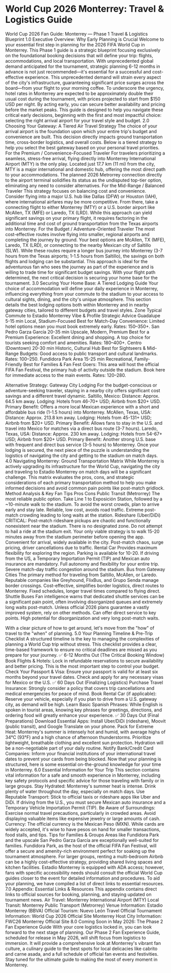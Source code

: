 # World Cup 2026 Monterrey: Travel & Logistics Guide

World Cup 2026 Fan Guide: Monterrey — Phase 1 Travel & Logistics Blueprint
1.0 Executive Overview: Why Early Planning is Crucial
Welcome to your essential first step in planning for the 2026 FIFA World Cup in Monterrey. This Phase 1 guide is a strategic blueprint focusing exclusively on the foundational booking decisions that will define your trip: flights, accommodations, and local transportation. With unprecedented global demand anticipated for the tournament, strategic planning 6-12 months in advance is not just recommended—it's essential for a successful and cost-effective experience. This unprecedented demand will strain every aspect of the city's infrastructure, guaranteeing significant price surges across the board—from your flight to your morning coffee.
To underscore the urgency, hotel rates in Monterrey are expected to be approximately double their usual cost during the tournament, with prices projected to start from $150 USD per night. By acting early, you can secure better availability and pricing before the market peaks. This guide is designed to help you navigate these critical early decisions, beginning with the first and most impactful choice: selecting the right arrival airport for your travel style and budget.
2.0 Choosing Your Gateway: A Tiered Air Travel Strategy
The choice of your arrival airport is the foundation upon which your entire trip's budget and convenience are built. This decision directly impacts ground transportation time, cross-border logistics, and overall costs. Below is a tiered strategy to help you select the best gateway based on your personal travel priorities.
For the Premium / Convenience-Focused Traveler
For travelers prioritizing a seamless, stress-free arrival, flying directly into Monterrey International Airport (MTY) is the only play. Located just 17.7 km (11 mi) from the city, MTY is a major international and domestic hub, offering the most direct path to your accommodations. The planned 2026 Metrorrey connection directly to the airport terminal solidifies its status as the undisputed top-tier option, eliminating any need to consider alternatives.
For the Mid-Range / Balanced Traveler
This strategy focuses on balancing cost and convenience. Consider flying into a major U.S. hub like Dallas (DFW) or Houston (IAH), where international airfares may be more competitive. From there, take a connecting flight to either Monterrey (MTY) or a U.S. border airport like McAllen, TX (MFE) or Laredo, TX (LRD). While this approach can yield significant savings on your primary flight, it requires factoring in the additional time and cost of ground transportation from the Texas airports into Monterrey.
For the Budget / Adventure-Oriented Traveler
The most cost-effective routes involve flying into smaller, regional airports and completing the journey by ground. Your best options are McAllen, TX (MFE), Laredo, TX (LRD), or connecting to the nearby Mexican city of Saltillo (SLW). While these routes require a longer bus journey into Monterrey (3-7 hours from the Texas airports; 1-1.5 hours from Saltillo), the savings on both flights and lodging can be substantial. This approach is ideal for the adventurous fan who sees the journey as part of the experience and is willing to trade time for significant budget savings.
With your flight path determined, the next critical decision is securing your home base for the tournament.
3.0 Securing Your Home Base: A Tiered Lodging Guide
Your choice of accommodation will define your daily experience in Monterrey, influencing everything from your commute to the stadium to your access to cultural sights, dining, and the city's unique atmosphere. This section details the best lodging options both within Monterrey and in nearby gateway cities, tailored to different budgets and travel styles.
Zone
Typical Commute to Estadio Monterrey
Vibe & Profile
Strategic Advice
Guadalupe
5-15 min
Local, Stadium-Focused
Best for Match-Day Convenience: Limited hotel options mean you must book extremely early. Rates: 150–350+.
San Pedro Garza García
20-35 min
Upscale, Modern, Premium
Best for a Premium Experience: Excellent dining and shopping. A top choice for tourists seeking comfort and amenities. Rates: 180–400+.
Centro (Downtown)
20-30 min
Historic, Cultural Hub
Best for Sightseers & Mid-Range Budgets: Good access to public transport and cultural landmarks. Rates: 100–250.
Fundidora Park Area
15-25 min
Recreational, Family-Friendly
Best for Families & Fan Fest Goers: This area will host the official FIFA Fan Festival, the primary hub of activity outside the stadium. Book here for immediate access to the main events. Rates: 120–280.

Alternative Strategy: Gateway City Lodging
For the budget-conscious or adventure-seeking traveler, staying in a nearby city offers significant cost savings and a different travel dynamic.
Saltillo, Mexico:
Distance: Approx. 64.5 km away.
Lodging: Hotels from 46-70+ USD; Airbnb from $20+ USD.
Primary Benefit: Offers a more local Mexican experience with a short and affordable bus ride (1-1.5 hours) into Monterrey.
McAllen, Texas, USA:
Distance: Approx. 213.8 km away.
Lodging: Hotels from 45-131+ USD; Airbnb from $20+ USD.
Primary Benefit: Allows fans to stay in the U.S. and travel into Mexico for matches via a direct bus route (3-7 hours).
Laredo, Texas, USA:
Distance: Approx. 230 km away.
Lodging: Hotels from 54-67+ USD; Airbnb from $20+ USD.
Primary Benefit: Another strong U.S. base with frequent and direct bus service (3-5 hours) to Monterrey.
Once your lodging is secured, the next piece of the puzzle is understanding the logistics of navigating the city and getting to the stadium on match days.
4.0 Navigating Monterrey: Ground Transportation Matrix
While Monterrey is actively upgrading its infrastructure for the World Cup, navigating the city and traveling to Estadio Monterrey on match days will be a significant challenge. This matrix evaluates the pros, cons, and strategic considerations of each primary transportation method to help you make informed decisions and avoid common pain points like post-match gridlock.
Method
Analysis & Key Fan Tips
Pros
Cons
Public Transit (Metrorrey)
The most reliable public option. Take Line 1 to Exposición Station, followed by a ~10-minute walk to the stadium. To avoid the worst crowds, plan to arrive early and stay late.
Reliable, low cost, avoids road traffic.
Extreme post-match crowding leading to long waits at the station.
Rideshare (Uber/DiDi)
CRITICAL: Post-match rideshare pickups are chaotic and functionally nonexistent near the stadium. There is no designated zone. Do not attempt to hail a ride at the stadium exit. Your only viable strategy is to walk 15-20 minutes away from the stadium perimeter before opening the app.
Convenient for arrival, widely available in the city.
Post-match chaos, surge pricing, driver cancellations due to traffic.
Rental Car
Provides maximum flexibility for exploring the region. Parking is available for 10-20. If driving from the US, a Temporary Importation Permit (TIP) and Mexican auto insurance are mandatory.
Full autonomy and flexibility for your entire trip.
Severe match-day traffic congestion around the stadium.
Bus from Gateway Cities
The primary method for traveling from Saltillo, McAllen, or Laredo. Reputable companies like Greyhound, FlixBus, and Grupo Senda manage border crossings.
Cost-effective, simplifies border logistics, direct routes to Monterrey.
Fixed schedules, longer travel times compared to flying direct.
Shuttle Buses
Fan intelligence warns that dedicated shuttle services can be a significant pain point, often involving disorganized queues and extremely long waits post-match. Unless official 2026 plans guarantee a vastly improved system, rely on other methods.
Can offer direct service to key points.
High potential for disorganization and very long post-match waits.

With a clear picture of how to get around, let's move from the "how" of travel to the "when" of planning.
5.0 Your Planning Timeline & Pre-Trip Checklist
A structured timeline is the key to managing the complexities of planning a World Cup trip without stress. This checklist provides a clear, time-based framework to ensure no critical deadlines are missed as you prepare for your journey.
✅ 6-12 Months Out (The Critical Booking Window)
Book Flights & Hotels: Lock in refundable reservations to secure availability and better pricing. This is the most important step to control your budget.
Check Your Passport & Visa: Ensure your passport is valid for at least six months beyond your travel dates. Check and apply for any necessary visas for Mexico or the U.S.
✅ 60 Days Out (Finalizing Logistics)
Purchase Travel Insurance: Strongly consider a policy that covers trip cancellations and medical emergencies for peace of mind.
Book Rental Car (if applicable): Reserve your vehicle, especially if you plan to drive from a U.S. gateway city, as demand will be high.
Learn Basic Spanish Phrases: While English is spoken in tourist areas, knowing key phrases for greetings, directions, and ordering food will greatly enhance your experience.
✅ 30 Days Out (Final Preparations)
Download Essential Apps: Install Uber/DiDi (rideshare), Moovit (public transit), and Google Translate on your phone.
Pack for Extreme Heat: Monterrey's summer is intensely hot and humid, with average highs of 34°C (93°F) and a high chance of afternoon thunderstorms. Prioritize lightweight, breathable clothing and excellent sun protection. Hydration will be a non-negotiable part of your daily routine.
Notify Bank/Credit Card Companies: Inform your financial institutions of your international travel dates to prevent your cards from being blocked.
Now that your planning is structured, here is some essential on-the-ground knowledge for your time in Monterrey.
6.0 Essential Information for Your Trip
This section contains vital information for a safe and smooth experience in Monterrey, including key safety protocols and specific advice for those traveling with family or in large groups.
Stay Hydrated: Monterrey's summer heat is intense. Drink plenty of water throughout the day, especially on match days.
Use Reputable Transport: Stick to official taxis or rideshare apps like Uber and DiDi. If driving from the U.S., you must secure Mexican auto insurance and a Temporary Vehicle Importation Permit (TIP).
Be Aware of Surroundings: Exercise normal travel precautions, particularly in crowded areas. Avoid displaying valuable items like expensive jewelry or large amounts of cash.
Currency: The official currency is the Mexican Peso (MXN). While cards are widely accepted, it's wise to have pesos on hand for smaller transactions, food stalls, and tips.
Tips for Families & Groups
Areas like Fundidora Park and the upscale San Pedro Garza García are exceptionally well-suited for families. Fundidora Park, as the host of the official FIFA Fan Festival, will offer a secure and amenity-rich environment perfect for soaking up the tournament atmosphere. For larger groups, renting a multi-bedroom Airbnb can be a highly cost-effective strategy, providing shared living spaces and kitchen facilities. Estadio Monterrey is equipped with ADA access; however, fans with specific accessibility needs should consult the official World Cup guides closer to the event for detailed information and procedures.
To aid your planning, we have compiled a list of direct links to essential resources.
7.0 Appendix: Essential Links & Resources
This appendix contains direct links to official sources for booking, planning, and staying updated on tournament news.
Air Travel: Monterrey International Airport (MTY)
Local Transit: Monterrey Public Transport (Metrorrey)
Venue Information: Estadio Monterrey (BBVA)
Official Tourism: Nuevo León Travel
Official Tournament Information: World Cup 2026 Official Site
Monterrey Host City Information: FWC26 Monterrey Official Site
8.0 Coming Soon in May 2026: The Phase 2 Fan Experience Guide
With your core logistics locked in, you can look forward to the next stage of planning. Our Phase 2 Fan Experience Guide, scheduled for release in May 2026, will shift focus from logistics to immersion. It will provide a comprehensive look at Monterrey's vibrant fan culture, a culinary guide to the best spots for local delicacies like cabrito and carne asada, and a full schedule of official fan events and festivities. Stay tuned for the ultimate guide to making the most of every moment in Monterrey.

